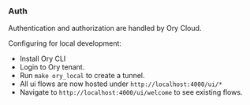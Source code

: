 ### Auth
Authentication and authorization are handled by Ory Cloud.

Configuring for local development:

- Install Ory CLI
- Login to Ory tenant.
- Run `make ory_local` to create a tunnel.
- All ui flows are now hosted under `http://localhost:4000/ui/*`
- Navigate to `http://localhost:4000/ui/welcome` to see existing flows.
